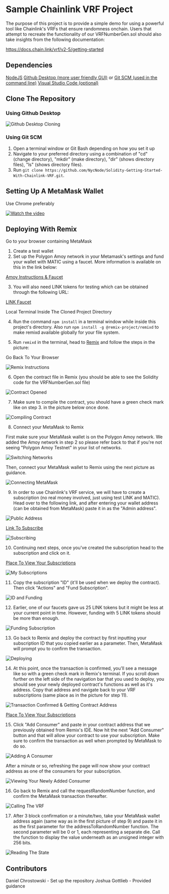 # Sample Chainlink VRF Project

The purpose of this project is to provide a simple demo for using a powerful tool like Chainlink's VRFs that ensure randomness onchain. Users that attempt to recreate the functionality of our VRFNumberGen.sol should also take insights from the following documentation:

https://docs.chain.link/vrf/v2-5/getting-started

## Dependencies

[NodeJS](https://nodejs.org/en)
[Github Desktop (more user friendly GUI)](https://desktop.github.com/) or [Git SCM (used in the command line)](https://www.git-scm.com/downloads)
[Visual Studio Code (optional)](https://code.visualstudio.com/)

## Clone The Repository

### Using Github Desktop

![Github Desktop Cloning](images/github-desktop-cloning.png)

### Using Git SCM

1. Open a terminal window or Git Bash depending on how you set it up
2. Navigate to your preferred directory using a combination of "cd" (change directory), "mkdir" (make directory), "dir" (shows directory files), "ls" (shows directory files).
3. Run `git clone https://github.com/NycNode/Solidity-Getting-Started-With-Chainlink-VRF.git`.

## Setting Up A MetaMask Wallet

Use Chrome preferably

[![Watch the video](https://img.youtube.com/vi/bMf73G42SF4/0.jpg)](https://youtu.be/bMf73G42SF4?feature=shared)

## Deploying With Remix

Go to your browser containing MetaMask

1. Create a test wallet
2. Set up the Polygon Amoy network in your Metamask's settings and fund your wallet with MATIC using a faucet. More information is available on this in the link below:

[Amoy Instructions & Faucet](https://polygon.technology/blog/introducing-the-amoy-testnet-for-polygon-pos)

3. You will also need LINK tokens for testing which can be obtained through the following URL:

[LINK Faucet](https://faucets.chain.link/polygon-amoy)

Local Terminal Inside The Cloned Project Directory

4. Run the command `npm install` in a terminal window while inside this project's directory.
   Also run `npm install -g @remix-project/remixd` to make remixd available globally for your file system.

5. Run `remixd` in the terminal, head to [Remix](https://remix.ethereum.org/) and follow the steps in the picture:

Go Back To Your Browser

![Remix Instructions](images/remix-one.png)

6. Open the contract file in Remix (you should be able to see the Solidity code for the VRFNumberGen.sol file)

![Contract Opened](images/remix-two.png)

7. Make sure to compile the contract, you should have a green check mark like on step 3. in the picture below once done.

![Compiling Contract](images/remix-three.png)

8. Connect your MetaMask to Remix

First make sure your MetaMask wallet is on the Polygon Amoy network. We added the Amoy network in step 2 so please refer back to that if you're not seeing "Polygon Amoy Testnet" in your list of networks.

![Switching Networks](images/remix-five.png)

Then, connect your MetaMask wallet to Remix using the next picture as guidance.

![Connecting MetaMask](images/remix-four.png)

9. In order to use Chainlink's VRF service, we will have to create a subscription (no real money involved, just using test LINK and MATIC). Head over to the following link, and after entering your wallet address (can be obtained from MetaMask) paste it in as the "Admin address".

![Public Address](images/remix-six.png)

[Link To Subscribe](https://vrf.chain.link/polygon-amoy/new)

![Subscribing](images/remix-seven.png)

10. Continuing next steps, once you've created the subscription head to the subscription and click on it.

[Place To View Your Subscriptions](https://vrf.chain.link/polygon-amoy)

![My Subscriptions](images/remix-eight.png)

11. Copy the subscription "ID" (it'll be used when we deploy the contract). Then click "Actions" and "Fund Subscription".

![ID and Funding](images/remix-nine.png)

12. Earlier, one of our faucets gave us 25 LINK tokens but it might be less at your current point in time. However, funding with 5 LINK tokens should be more than enough.

![Funding Subscription](images/remix-ten.png)

13. Go back to Remix and deploy the contract by first inputting your subscription ID that you copied earlier as a parameter. Then, MetaMask will prompt you to confirm the transaction.

![Deploying](images/remix-eleven.png)

14. At this point, once the transaction is confirmed, you'll see a message like so with a green check mark in Remix's terminal. If you scroll down further on the left side of the navigation bar that you used to deploy, you should see your newly deployed contract's functions as well as it's address. Copy that address and navigate back to your VRF subscriptions (same place as in the picture for step 11).

![Transaction Confirmed & Getting Contract Address](images/remix-twelve.png)

[Place To View Your Subscriptions](https://vrf.chain.link/polygon-amoy)

15. Click "Add Consumer" and paste in your contract address that we previously obtained from Remix's IDE. Now hit the next "Add Consumer" button and that will allow your contract to use your subscription. Make sure to confirm the transaction as well when prompted by MetaMask to do so.

![Adding A Consumer](images/remix-thirteen.png)

After a minute or so, refreshing the page will now show your contract address as one of the consumers for your subscription.

![Viewing Your Newly Added Consumer](images/remix-fourteen.png)

16. Go back to Remix and call the requestRandomNumber function, and confirm the MetaMask transaction thereafter.

![Calling The VRF](images/remix-fifteen.png)

17. After 3 block confirmation or a minute/two, take your MetaMask wallet address again (same way as in the first picture of step 9) and paste it in as the first parameter for the addressToRandomNumber function. The second parameter will be 0 or 1, each representing a separate die. Call the function to display the value underneath as an unsigned integer with 256 bits.

![Reading The State](images/remix-sixteen.png)

## Contributors

Daniel Chrostowski - Set up the repository
Joshua Gottlieb - Provided guidance
